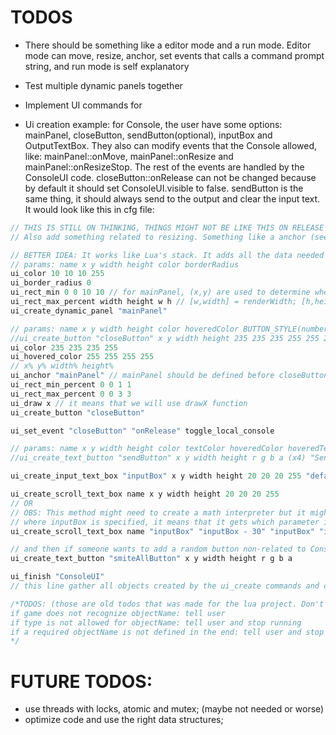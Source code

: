 # TODOS
- There should be something like a editor mode and a run mode. Editor mode can move, resize, anchor, set events that calls a command prompt string, and run mode is self explanatory

- Test multiple dynamic panels together

- Implement UI commands for

- Ui creation example: for Console, the user have some options: mainPanel, closeButton, sendButton(optional), inputBox and OutputTextBox. They also can modify events that the Console allowed, like: mainPanel::onMove, mainPanel::onResize and mainPanel::onResizeStop. The rest of the events are handled by the ConsoleUI code. closeButton::onRelease can not be changed because by default it should set ConsoleUI.visible to false. sendButton is the same thing, it should always send to the output and clear the input text. It would look like this in cfg file:
```c++
// THIS IS STILL ON THINKING, THINGS MIGHT NOT BE LIKE THIS ON RELEASE OF THE FIRST VERSION
// Also add something related to resizing. Something like a anchor (see how game engines work).

// BETTER IDEA: It works like Lua's stack. It adds all the data needed and then we call ui_create_button <name> and the data is popped. Any data that is not needed or not recognized, a error is printed but it will still be popped to not ruin any other possible ui object.
// params: name x y width height color borderRadius
ui_color 10 10 10 255
ui_border_radius 0
ui_rect_min 0 0 10 10 // for mainPanel, (x,y) are used to determine where mainPanel can be dragged or resized to
ui_rect_max_percent width height w h // [w,width] = renderWidth; [h,height] = renderHeight
ui_create_dynamic_panel "mainPanel"

// params: name x y width height color hoveredColor BUTTON_STYLE(number)
//ui_create_button "closeButton" x y width height 235 235 235 255 255 255 255 255 1
ui_color 235 235 235 255
ui_hovered_color 255 255 255 255
// x% y% width% height%
ui_anchor "mainPanel" // mainPanel should be defined before closeButton
ui_rect_min_percent 0 0 1 1
ui_rect_max_percent 0 0 3 3 
ui_draw x // it means that we will use drawX function
ui_create_button "closeButton"

ui_set_event "closeButton" "onRelease" toggle_local_console

// params: name x y width height color textColor hoveredColor hoveredTextColor text
//ui_create_text_button "sendButton" x y width height r g b a (x4) "Send"

ui_create_input_text_box "inputBox" x y width height 20 20 20 255 "default text"

ui_create_scroll_text_box name x y width height 20 20 20 255
// OR
// OBS: This method might need to create a math interpreter but it might not bee too hard to do and maybe even the HayBCMD could have already implemented
// where inputBox is specified, it means that it gets which parameter it is(ex: xPosition) and get the member of that object that matches the parameter
ui_create_scroll_text_box name "inputBox" "inputBox - 30" "inputBox" "inputBox"

// and then if someone wants to add a random button non-related to ConsoleUI:
ui_create_text_button "smiteAllButton" x y width height r g b a

ui_finish "ConsoleUI"
// this line gather all objects created by the ui_create commands and create a complete interface with a name that the game might look for and pop from the ui storage and set a defined object using that. Makes sense? I think it's pretty simple to do this. By the way, known objects have to use a specific name so that the game that uses that interface knows who is who

/*TODOS: (those are old todos that was made for the lua project. Don't know if it's still useful now)
if game does not recognize objectName: tell user
if type is not allowed for objectName: tell user and stop running
if a required objectName is not defined in the end: tell user and stop running
*/
```

# FUTURE TODOS:
- use threads with locks, atomic and mutex; (maybe not needed or worse)
- optimize code and use the right data structures;